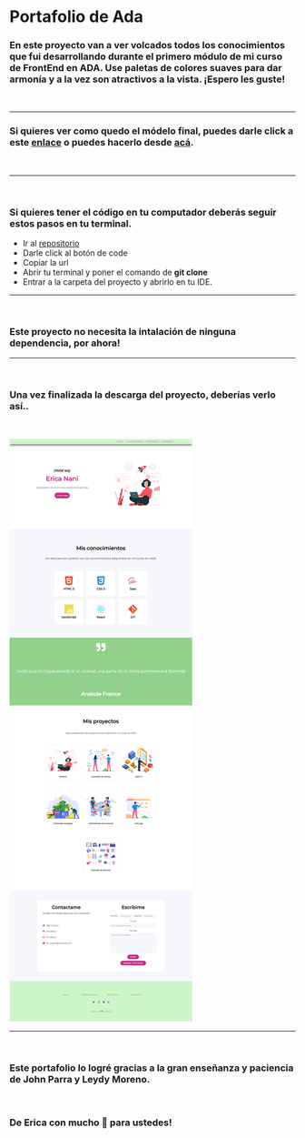 # Portafolio de Ada

### En este proyecto van a ver volcados todos los conocimientos que fui desarrollando durante el primero módulo de mi curso de FrontEnd en ADA. Use paletas de colores suaves para dar armonía y a la vez son atractivos a la vista. ¡Espero les guste!
<br>

***

### Si quieres ver como quedo el módelo final, puedes darle click a este [enlace](ericanani.github.io/proyecto/.) o puedes hacerlo desde [acá]().
<br>


***
<br>

### Si quieres tener el código en tu computador deberás seguir estos pasos en tu terminal.

- Ir al [repositorio](https://github.com/EricaNani/Proyecto)
- Darle click al botón de code
- Copiar la url
- Abrir tu terminal y poner el comando de **git clone <url>**
- Entrar a la carpeta del proyecto y abrirlo en tu IDE.

***
<br>

### Este proyecto no necesita la intalación de ninguna dependencia, por ahora!

***
<br>

### Una vez finalizada la descarga del proyecto, deberías verlo así..
<br>

![imagen](./imagenes/imagen.print.png)

***
<br>

### Este portafolio lo logré gracias a la gran enseñanza y paciencia de John Parra y Leydy Moreno.

<br>

### De Erica con mucho 💜 para ustedes!










